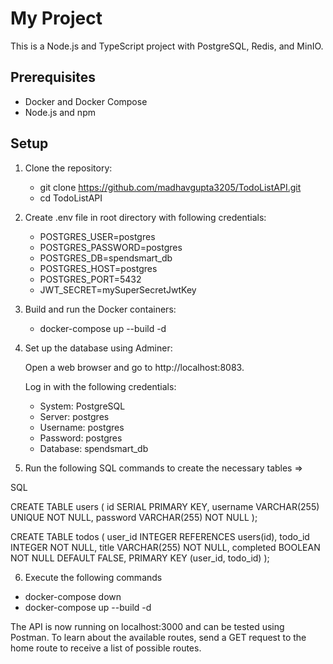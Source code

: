 # My Project

This is a Node.js and TypeScript project with PostgreSQL, Redis, and MinIO.

## Prerequisites

- Docker and Docker Compose
- Node.js and npm

## Setup

1. Clone the repository:
   
   - git clone https://github.com/madhavgupta3205/TodoListAPI.git
   - cd TodoListAPI
   
2. Create .env file in root directory with following credentials:

   - POSTGRES_USER=postgres
   - POSTGRES_PASSWORD=postgres
   - POSTGRES_DB=spendsmart_db
   - POSTGRES_HOST=postgres
   - POSTGRES_PORT=5432
   - JWT_SECRET=mySuperSecretJwtKey

3. Build and run the Docker containers:
   - docker-compose up --build -d

4. Set up the database using Adminer:

    Open a web browser and go to http://localhost:8083.

    Log in with the following credentials:

    - System: PostgreSQL
    - Server: postgres
    - Username: postgres
    - Password: postgres
    - Database: spendsmart_db

5. Run the following SQL commands to create the necessary tables =>

  SQL

  CREATE TABLE users (
  id SERIAL PRIMARY KEY,
  username VARCHAR(255) UNIQUE NOT NULL,
  password VARCHAR(255) NOT NULL
  );

  CREATE TABLE todos (
  user_id INTEGER REFERENCES users(id),
  todo_id INTEGER NOT NULL,
  title VARCHAR(255) NOT NULL,
  completed BOOLEAN NOT NULL DEFAULT FALSE,
  PRIMARY KEY (user_id, todo_id)
  );


6. Execute the following commands 

  - docker-compose down
  - docker-compose up --build -d


The API is now running on localhost:3000 and can be tested using Postman.
To learn about the available routes, send a GET request to the home route to receive a list of possible routes.
